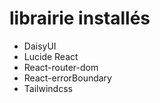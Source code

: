 # librairie installés

- DaisyUI
- Lucide React
- React-router-dom
- React-errorBoundary
- Tailwindcss


